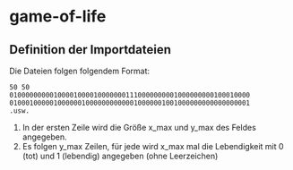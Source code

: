 # game-of-life

## Definition der Importdateien

Die Dateien folgen folgendem Format:

```
50 50
010000000001000010000100000001110000000001000000000100010000
010001000001000000100000000000010000001001000000000000000001
.usw.
```

1. In der ersten Zeile wird die Größe x_max und y_max des Feldes angegeben.
2. Es folgen y_max Zeilen, für jede wird x_max mal die Lebendigkeit mit 0 (tot) und 1 (lebendig) angegeben (ohne Leerzeichen)
